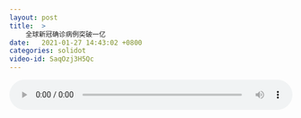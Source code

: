 ```yaml
---
layout: post
title:  >
    全球新冠确诊病例突破一亿
date:   2021-01-27 14:43:02 +0800
categories: solidot
video-id: SaqOzj3H5Qc
---
```


<audio src="/assets/d95836a271f4a1bce26a64501fa676ca.mp3" style="width: 100%;" controls></audio>

